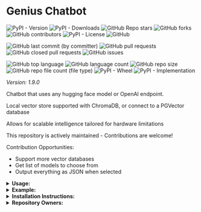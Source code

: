 # Genius Chatbot

![PyPI - Version](https://img.shields.io/pypi/v/genius-chatbot)
![PyPI - Downloads](https://img.shields.io/pypi/dd/genius-chatbot)
![GitHub Repo stars](https://img.shields.io/github/stars/Knuckles-Team/genius-chatbot)
![GitHub forks](https://img.shields.io/github/forks/Knuckles-Team/genius-chatbot)
![GitHub contributors](https://img.shields.io/github/contributors/Knuckles-Team/genius-chatbot)
![PyPI - License](https://img.shields.io/pypi/l/genius-chatbot)
![GitHub](https://img.shields.io/github/license/Knuckles-Team/genius-chatbot)

![GitHub last commit (by committer)](https://img.shields.io/github/last-commit/Knuckles-Team/genius-chatbot)
![GitHub pull requests](https://img.shields.io/github/issues-pr/Knuckles-Team/genius-chatbot)
![GitHub closed pull requests](https://img.shields.io/github/issues-pr-closed/Knuckles-Team/genius-chatbot)
![GitHub issues](https://img.shields.io/github/issues/Knuckles-Team/genius-chatbot)

![GitHub top language](https://img.shields.io/github/languages/top/Knuckles-Team/genius-chatbot)
![GitHub language count](https://img.shields.io/github/languages/count/Knuckles-Team/genius-chatbot)
![GitHub repo size](https://img.shields.io/github/repo-size/Knuckles-Team/genius-chatbot)
![GitHub repo file count (file type)](https://img.shields.io/github/directory-file-count/Knuckles-Team/genius-chatbot)
![PyPI - Wheel](https://img.shields.io/pypi/wheel/genius-chatbot)
![PyPI - Implementation](https://img.shields.io/pypi/implementation/genius-chatbot)

*Version: 1.9.0*

Chatbot that uses any hugging face model or OpenAI endpoint. 

Local vector store supported with ChromaDB, or connect to a PGVector database

Allows for scalable intelligence tailored for hardware limitations

This repository is actively maintained - Contributions are welcome!

Contribution Opportunities:
- Support more vector databases
- Get list of models to choose from
- Output everything as JSON when selected

<details>
  <summary><b>Usage:</b></summary>

| Short Flag | Long Flag            | Description                                                                     |
|------------|----------------------|---------------------------------------------------------------------------------|
| -h         | --help               | See Usage                                                                       |
| -a         | --assimilate         | Assimilate knowledge from media provided in directory                           |
|            | --batch-token        | Number of tokens per batch                                                      |
|            | --chromadb-directory | Number of chunks to use                                                         |
|            | --chunks             | Number of chunks to use                                                         |
| -e         | --embeddings-model   | [Embeddings model](https://www.sbert.net/docs/pretrained_models.html) to use    |
|            | --hide-source        | Hide source of answer                                                           |
| -j         | --json               | Export to JSON                                                                  |
|            | --openai-token       | OpenAI Token                                                                    |
|            | --openai-api         | OpenAI API Url                                                                  |
|            | --pgvector-user      | PGVector user                                                                   |
|            | --pgvector-password  | PGVector password                                                               |
|            | --pgvector-host      | PGVector host                                                                   |
|            | --pgvector-port      | PGVector port                                                                   |
|            | --pgvector-database  | PGVector database                                                               |
|            | --pgvector-driver    | PGVector driver                                                                 |
| -p         | --prompt             | Prompt for chatbot                                                              |
|            | --mute-stream        | Mute stream of generation                                                       |
| -m         | --model              | Copy [GPT4All](https://gpt4all.io/index.html) .bin file from the Model Explorer |
|            | --max-token-limit    | Maximum token to generate                                                       |
|            | --model-directory    | Directory to store models locally                                               |
|            | --model-engine       | GPT4All LlamaCPP, or OpenAI                                                     |

</details>

<details>
  <summary><b>Example:</b></summary>

```bash
genius-chatbot --assimilate "/directory/of/documents"
```

```bash
genius-chatbot --prompt "What is the 10th digit of Pi?"
```

```bash
genius-chatbot --prompt "Chatbots are cool because they" \
    --model "wizardlm-13b-v1.1-superhot-8k.ggmlv3.q4_0.bin" \
    --model-engine "GPT4All" \
    --assimilate "/directory/of/documents" \
    --json
```

</details>

<details>
  <summary><b>Installation Instructions:</b></summary>

Install Python Package

Windows Prerequisites:

Visual Studio Code 2022

```bash
winget install -e --id Kitware.CMake
```

Ubuntu Prerequisites:
```bash
apt install -y pandoc
```

```bash
python -m pip install genius-chatbot
```

</details>

<details>
  <summary><b>Repository Owners:</b></summary>


<img width="100%" height="180em" src="https://github-readme-stats.vercel.app/api?username=Knucklessg1&show_icons=true&hide_border=true&&count_private=true&include_all_commits=true" />

![GitHub followers](https://img.shields.io/github/followers/Knucklessg1)
![GitHub User's stars](https://img.shields.io/github/stars/Knucklessg1)
</details>
